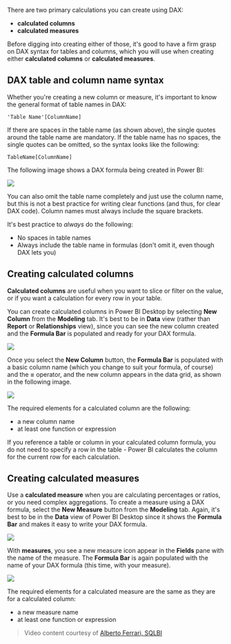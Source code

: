 There are two primary calculations you can create using DAX:

* **calculated columns**
* **calculated measures**

Before digging into creating either of those, it's good to have a firm grasp on DAX syntax for tables and columns, which you will use when creating either **calculated columns** or **calculated measures**.

## DAX table and column name syntax
Whether you're creating a new column or measure, it's important to know the general format of table names in DAX:

    'Table Name'[ColumnName]

If there are spaces in the table name (as shown above), the single quotes around the table name are mandatory. If the table name has no spaces, the single quotes can be omitted, so the syntax looks like the following:

    TableName[ColumnName]

The following image shows a DAX formula being created in Power BI:

![](media/7-2-dax-calculation-types/dax-calc-types_1.png)

You can also omit the table name completely and just use the column name, but this is not a best practice for writing clear functions (and thus, for clear DAX code). Column names must always include the square brackets.

It's best practice to *always* do the following:

* No spaces in table names
* Always include the table name in formulas (don't omit it, even though DAX lets you)

## Creating calculated columns
**Calculated columns** are useful when you want to slice or filter on the value, or if you want a calculation for every row in your table.

You can create calculated columns in Power BI Desktop by selecting **New Column** from the **Modeling** tab. It's best to be in **Data** view (rather than **Report** or **Relationships** view), since you can see the new column created and the **Formula Bar** is populated and ready for your DAX formula.

![](media/7-2-dax-calculation-types/dax-calc-types_2a.png)

Once you select the **New Column** button, the **Formula Bar** is populated with a basic column name (which you change to suit your formula, of course) and the **=** operator, and the new column appears in the data grid, as shown in the following image.

![](media/7-2-dax-calculation-types/dax-calc-types_3.png)

The required elements for a calculated column are the following:

* a new column name
* at least one function or expression

If you reference a table or column in your calculated column formula, you do not need to specify a row in the table - Power BI calculates the column for the current row for each calculation.

## Creating calculated measures
Use a **calculated measure** when you are calculating percentages or ratios, or you need complex aggregations. To create a measure using a DAX formula, select the **New Measure** button from the **Modeling** tab. Again, it's best to be in the **Data** view of Power BI Desktop since it shows the **Formula Bar** and makes it easy to write your DAX formula.

![](media/7-2-dax-calculation-types/dax-calc-types_4.png)

With **measures**, you see a new measure icon appear in the **Fields** pane with the name of the measure. The **Formula Bar** is again populated with the name of your DAX formula (this time, with your measure).

![](media/7-2-dax-calculation-types/dax-calc-types_5.png)

The required elements for a calculated measure are the same as they are for a calculated column:

* a new measure name
* at least one function or expression

> Video content courtesy of [Alberto Ferrari, SQLBI](http://www.sqlbi.com/learning-dax)
> 
> 

